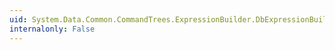 ```yaml
---
uid: System.Data.Common.CommandTrees.ExpressionBuilder.DbExpressionBuilder.LeftOuterJoin(System.Data.Common.CommandTrees.DbExpression,System.Data.Common.CommandTrees.DbExpression,System.Func{System.Data.Common.CommandTrees.DbExpression,System.Data.Common.CommandTrees.DbExpression,System.Data.Common.CommandTrees.DbExpression})
internalonly: False
---
```

